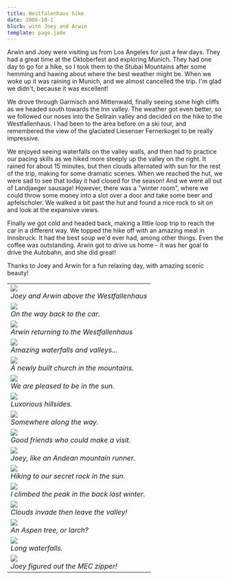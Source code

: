 ```yaml
---
title: Westfalenhaus hike
date: 2006-10-1
blurb: with Joey and Arwin
template: page.jade
---
```



Arwin and Joey were visiting us from Los Angeles for just a few days. They had a great time at the Oktoberfest and exploring Munich. They had one day to go for a hike, so I took them to the Stubai Mountains after some hemming and hawing about where the best weather might be. When we woke up it was raining in Munich, and we almost cancelled the trip. I'm glad we didn't, because it was excellent!


We drove through Garmisch and Mittenwald, finally seeing some high cliffs as we headed south towards the Inn valley. The weather got even better, so we followed our noses into the Sellrain valley and decided on the hike to the Westfallenhaus. I had been to the area before on a ski tour, and remembered the view of the glaciated Liesenser Fernerkogel to be really impressive.


We enjoyed seeing waterfalls on the valley walls, and then had to practice our pacing skills as we hiked more steeply up the valley on the right. It rained for about 15 minutes, but then clouds alternated with sun for the rest of the trip, making for some dramatic scenes. When we reached the hut, we were sad to see that today it had closed for the season! And we were all out of Landjaeger sausage! However, there was a "winter room", where we could throw some money into a slot over a door and take some beer and apfelscholer. We walked a bit past the hut and found a nice rock to sit on and look at the expansive views.


Finally we got cold and headed back, making a little loop trip to reach the car in a different way. We topped the hike off with an amazing meal in Innsbruck. It had the best soup we'd ever had, among other things. Even the coffee was outstanding. Arwin got to drive us home - it was her goal to drive the Autobahn, and she did great!


Thanks to Joey and Arwin for a fun relaxing day, with amazing scenic beauty! 



<table>
<tr><td>
<a href="images/abovehut.jpg"><img src="images/abovehut.jpg"></a><br>
<i>Joey and Arwin above the Westfallenhaus</i>
</td></tr>
<tr><td>
<a href="images/abovetown.jpg"><img src="images/abovetown.jpg"></a><br>
<i>On the way back to the car.</i>
</td></tr>
<tr><td>
<a href="images/arwinhikin.jpg"><img src="images/arwinhikin.jpg"></a><br>
<i>Arwin returning to the Westfallenhaus</i>
</td></tr>
<tr><td>
<a href="images/bigslope.jpg"><img src="images/bigslope.jpg"></a><br>
<i>Amazing waterfalls and valleys...</i>
</td></tr>
<tr><td>
<a href="images/churchtime.jpg"><img src="images/churchtime.jpg"></a><br>
<i>A newly built church in the mountains.</i>
</td></tr>
<tr><td>
<a href="images/coolhike.jpg"><img src="images/coolhike.jpg"></a><br>
<i>We are pleased to be in the sun.</i>
</td></tr>
<tr><td>
<a href="images/goodslope.jpg"><img src="images/goodslope.jpg"></a><br>
<i>Luxorious hillsides.</i>
</td></tr>
<tr><td>
<a href="images/inmeadow.jpg"><img src="images/inmeadow.jpg"></a><br>
<i>Somewhere along the way.</i>
</td></tr>
<tr><td>
<a href="images/jandaontrail.jpg"><img src="images/jandaontrail.jpg"></a><br>
<i>Good friends who could make a visit.</i>
</td></tr>
<tr><td>
<a href="images/joeyhikin.jpg"><img src="images/joeyhikin.jpg"></a><br>
<i>Joey, like an Andean mountain runner.</i>
</td></tr>
<tr><td>
<a href="images/meadowhike.jpg"><img src="images/meadowhike.jpg"></a><br>
<i>Hiking to our secret rock in the sun.</i>
</td></tr>
<tr><td>
<a href="images/sombervalley.jpg"><img src="images/sombervalley.jpg"></a><br>
<i>I climbed the peak in the back last winter.</i>
</td></tr>
<tr><td>
<a href="images/sombervalley1.jpg"><img src="images/sombervalley1.jpg"></a><br>
<i>Clouds invade then leave the valley!</i>
</td></tr>
<tr><td>
<a href="images/treenice.jpg"><img src="images/treenice.jpg"></a><br>
<i>An Aspen tree, or larch?</i>
</td></tr>
<tr><td>
<a href="images/waterfall.jpg"><img src="images/waterfall.jpg"></a><br>
<i>Long waterfalls.</i>
</td></tr>
<tr><td>
<a href="images/zipperworks.jpg"><img src="images/zipperworks.jpg"></a><br>
<i>Joey figured out the MEC zipper!</i>
</td></tr>
</table>
